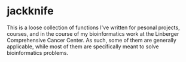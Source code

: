 # jackknife
This is a loose collection of functions I've written for pesonal projects, courses, and in the course of my bioinformatics work at the Linberger Comprehensive Cancer Center. As such, some of them are generally applicable, while most of them are specifically meant to solve bioinformatics problems. 
